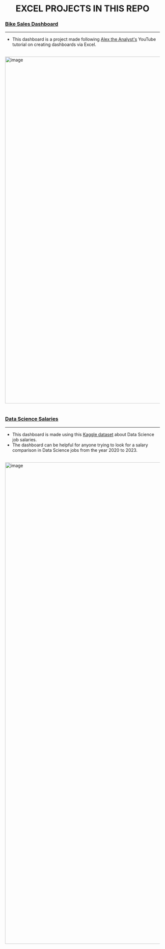 <h1 align="center">EXCEL PROJECTS IN THIS REPO</h1>

### [Bike Sales Dashboard](https://github.com/denissejoyce/excel_dashboards/blob/main/bike-sales-dashboard.xlsx)
-----
* This dashboard is a project made following [Alex the Analyst's](https://www.youtube.com/@AlexTheAnalyst) YouTube tutorial on creating dashboards via Excel.
<br>
<img width="1125" alt="image" src="https://github.com/denissejoyce/excel_dashboards/assets/88027347/4c8e760c-12f2-4e0d-b0d6-f19b33f99b43" align="center">
<br>
<br>

### [Data Science Salaries](https://github.com/denissejoyce/excel_dashboards/blob/main/ds_job_salaries_dashboard.xlsx)
-----
* This dashboard is made using this [Kaggle dataset](https://www.kaggle.com/datasets/arnabchaki/data-science-salaries-2023) about Data Science job salaries.
* The dashboard can be helpful for anyone trying to look for a salary comparison in Data Science jobs from the year 2020 to 2023.
<br>
<img width="1562" alt="image" src="https://github.com/denissejoyce/excel_dashboards/assets/88027347/3cda14bd-5215-4469-9585-2250009b24dd" align="center">



